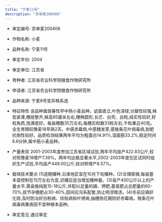 ```yaml
---
title: "宁麦11号"
description: "苏审麦200408"
---
```

* 审定编号:  苏审麦200408

*  作物名称:  小麦

*  品种名称:  宁麦11号

*  审定年份:  2004

*  审定单位:  江苏省

* 育种者:  江苏省农业科学院粮食作物研究所

*  申请者:  江苏省农业科学院粮食作物研究所

*  品种来源:  宁麦8号变异株系选

*  特征特性
该品种属弱春性早中熟小麦品种。幼苗直立,叶色深绿,分蘖性较强,株型紧凑,穗层整齐,株高85厘米左右,穗椭圆形,长芒、白壳、白粒,结实性较好,籽粒角质,饱满度好。每亩穗数35万左右,每穗实粒数33粒左右,千粒重近40克。全生育期较豫麦18早熟2天。中感赤霉病,中感穗发芽,感梭条花叶病毒病,耐肥抗倒性较好。品质检测结果两年平均为粗蛋白14.91%,湿面筋33.2%,稳定时间6.6分钟,属中筋小麦品种。

*  产量表现
2001-2003年度参加江苏省区域试验,两年平均亩产422.83公斤,较对照豫麦18增产7.39%。两年均达极显著水平,2002-2003年度在区试同时组织生产试验,平均亩产449.00公斤,较对照增产8.57%。

*  栽培技术要点
(1)适期播种,沿淮地区宜在10月下旬播种。(2)合理密植,每亩基本苗控制在15万左右为宜,迟播应适当增加播种量。(3)亩产400公斤以上的产量水平,需亩施纯氮15-18公斤,并配以足量的磷、钾肥;基苗肥占总肥量的60-70%,拔节孕穗肥占30-40%,田间应沟系配套,防止明涝暗渍。(4)冬前应搞好化除,及时防治好白粉病、纹枯病和叶锈病,抽穗扬花期防好赤霉病。梭条花叶病毒病重病田不宜种植本品种。

*  审定意见
通过审定
